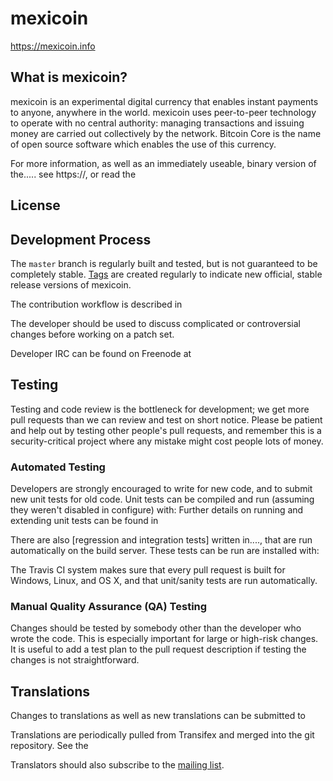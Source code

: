 mexicoin 
====================================

https://mexicoin.info

What is mexicoin?
----------------

mexicoin is an experimental digital currency that enables instant payments to
anyone, anywhere in the world. mexicoin uses peer-to-peer technology to operate
with no central authority: managing transactions and issuing money are carried
out collectively by the network. Bitcoin Core is the name of open source
software which enables the use of this currency.

For more information, as well as an immediately useable, binary version of
the.....  see https://, or read the


License
-------


Development Process
-------------------

The `master` branch is regularly built and tested, but is not guaranteed to be
completely stable. [Tags](https://github.com/mexicoin/mexicoin/tags) are created
regularly to indicate new official, stable release versions of mexicoin.

The contribution workflow is described in

The developer 
should be used to discuss complicated or controversial changes before working
on a patch set.

Developer IRC can be found on Freenode at 

Testing
-------

Testing and code review is the bottleneck for development; we get more pull
requests than we can review and test on short notice. Please be patient and help out by testing
other people's pull requests, and remember this is a security-critical project where any mistake might cost people
lots of money.

### Automated Testing

Developers are strongly encouraged to write  for new code, and to
submit new unit tests for old code. Unit tests can be compiled and run
(assuming they weren't disabled in configure) with: Further details on running
and extending unit tests can be found in

There are also [regression and integration tests] written
in...., that are run automatically on the build server.
These tests can be run  are installed with:

The Travis CI system makes sure that every pull request is built for Windows, Linux, and OS X, and that unit/sanity tests are run automatically.

### Manual Quality Assurance (QA) Testing

Changes should be tested by somebody other than the developer who wrote the
code. This is especially important for large or high-risk changes. It is useful
to add a test plan to the pull request description if testing the changes is
not straightforward.

Translations
------------

Changes to translations as well as new translations can be submitted to


Translations are periodically pulled from Transifex and merged into the git repository. See the



Translators should also subscribe to the [mailing list](https://groups.google.com/forum/#!forum/bitcoin-translators).

